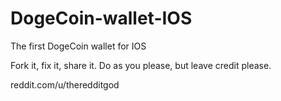 DogeCoin-wallet-IOS
===================

The first DogeCoin wallet for IOS

Fork it, fix it, share it. Do as you please, but leave credit please.

reddit.com/u/theredditgod
